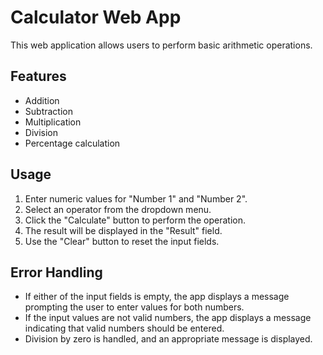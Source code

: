 # Calculator Web App

This web application allows users to perform basic arithmetic operations.

## Features

- Addition
- Subtraction
- Multiplication
- Division
- Percentage calculation

## Usage

1. Enter numeric values for "Number 1" and "Number 2".
2. Select an operator from the dropdown menu.
3. Click the "Calculate" button to perform the operation.
4. The result will be displayed in the "Result" field.
5. Use the "Clear" button to reset the input fields.

## Error Handling

- If either of the input fields is empty, the app displays a message prompting the user to enter values for both numbers.
- If the input values are not valid numbers, the app displays a message indicating that valid numbers should be entered.
- Division by zero is handled, and an appropriate message is displayed. 
